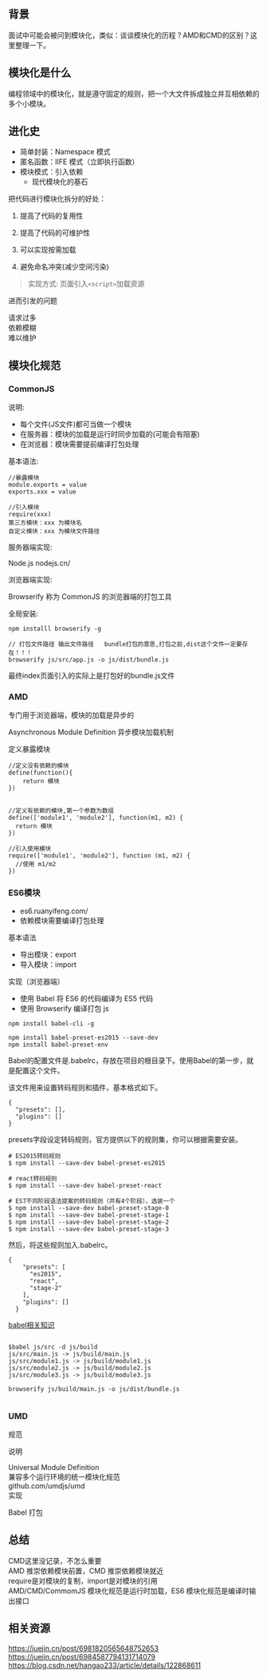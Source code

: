 ## 背景
面试中可能会被问到模块化，类似：谈谈模块化的历程？AMD和CMD的区别？这里整理一下。





## 模块化是什么
编程领域中的模块化，就是遵守固定的规则，把一个大文件拆成独立并互相依赖的多个小模块。

## 进化史
- 简单封装：Namespace 模式
- 匿名函数：IIFE 模式（立即执行函数）
- 模块模式：引入依赖
  - 现代模块化的基石

把代码进行模块化拆分的好处：

1. 提高了代码的复用性

2. 提高了代码的可维护性

3. 可以实现按需加载

4. 避免命名冲突(减少空间污染)

>实现方式:
页面引入`<script>`加载资源

进而引发的问题

请求过多 <br>
依赖模糊 <br>
难以维护 <br>

## 模块化规范

### CommonJS
说明:
- 每个文件(JS文件)都可当做一个模块
- 在服务器：模块的加载是运行时同步加载的(可能会有阻塞)
- 在浏览器：模块需要提前编译打包处理

基本语法:
```ecmascript 6
//暴露模块
module.exports = value
exports.xxx = value

//引入模块
require(xxx)
第三方模块：xxx 为模块名
自定义模块：xxx 为模块文件路径
```

服务器端实现:

Node.js
nodejs.cn/

浏览器端实现:

Browserify
称为 CommonJS 的浏览器端的打包工具

全局安装:
```shell
npm installl browserify -g

// 打包文件路径 输出文件路径   bundle打包的意思,打包之前,dist这个文件一定要存在！！！
browserify js/src/app.js -o js/dist/bundle.js
```
最终index页面引入的实际上是打包好的bundle.js文件


### AMD
专门用于浏览器端，模块的加载是异步的

Asynchronous Module Definition 异步模块加载机制

定义暴露模块

```ecmascript 6
//定义没有依赖的模块
define(function(){
    return 模块
})


//定义有依赖的模块,第一个参数为数组
define(['module1', 'module2'], function(m1, m2) {
  return 模块
})

//引入使用模块
require(['module1', 'module2'], function (m1, m2) {
  //使用 m1/m2
})

```


### ES6模块
- es6.ruanyifeng.com/
- 依赖模块需要编译打包处理


基本语法

- 导出模块：export
- 导入模块：import


实现（浏览器端）

- 使用 Babel 将 ES6 的代码编译为 ES5 代码
- 使用 Browserify 编译打包 js

```shell
npm install babel-cli -g

npm install babel-preset-es2015 --save-dev
npm install babel-preset-env

```
Babel的配置文件是.babelrc，存放在项目的根目录下。使用Babel的第一步，就是配置这个文件。

该文件用来设置转码规则和插件，基本格式如下。

```shell
{
  "presets": [],
  "plugins": []
}
```
presets字段设定转码规则，官方提供以下的规则集，你可以根据需要安装。
```shell
# ES2015转码规则
$ npm install --save-dev babel-preset-es2015

# react转码规则
$ npm install --save-dev babel-preset-react

# ES7不同阶段语法提案的转码规则（共有4个阶段），选装一个
$ npm install --save-dev babel-preset-stage-0
$ npm install --save-dev babel-preset-stage-1
$ npm install --save-dev babel-preset-stage-2
$ npm install --save-dev babel-preset-stage-3
```
然后，将这些规则加入.babelrc。

```shell
{
    "presets": [
      "es2015",
      "react",
      "stage-2"
    ],
    "plugins": []
  }
```

[babel相关知识](https://www.ruanyifeng.com/blog/2016/01/babel.html)


```shell

$babel js/src -d js/build
js/src/main.js -> js/build/main.js
js/src/module1.js -> js/build/module1.js
js/src/module2.js -> js/build/module2.js
js/src/module3.js -> js/build/module3.js

browserify js/build/main.js -o js/dist/bundle.js


```



### UMD
规范

说明

Universal Module Definition <br>
兼容多个运行环境的统一模块化规范 <br>
github.com/umdjs/umd  <br>
实现  <br>

Babel 打包


## 总结
CMD这里没记录，不怎么重要 <br>
AMD 推崇依赖模块前置，CMD 推崇依赖模块就近  <br>
require是对模块的复制，import是对模块的引用  <br>
AMD/CMD/CommomJS 模块化规范是运行时加载，ES6 模块化规范是编译时输出接口  <br>















## 相关资源
https://juejin.cn/post/6981820565648752653 <br>
https://juejin.cn/post/6984587794131714079 <br>
https://blog.csdn.net/hangao233/article/details/122868611 <br>